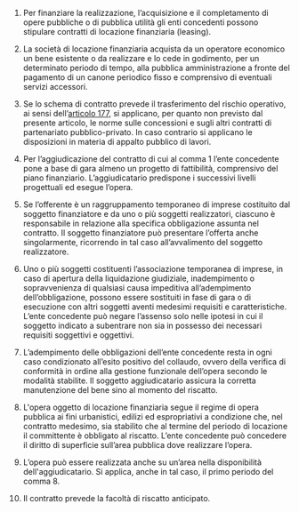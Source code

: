 1. Per finanziare la realizzazione, l’acquisizione e il completamento di opere pubbliche o di pubblica utilità gli enti concedenti possono stipulare contratti di locazione finanziaria (leasing). 

2. La società di locazione finanziaria acquista da un operatore economico un bene esistente o da realizzare e lo cede in godimento, per un determinato periodo di tempo, alla pubblica amministrazione a fronte del pagamento di un canone periodico fisso e comprensivo di eventuali servizi accessori.

3. Se lo schema di contratto prevede il trasferimento del rischio operativo, ai sensi dell’[articolo 177](/articolo-177/2), si applicano, per quanto non previsto dal presente articolo, le norme sulle concessioni e sugli altri contratti di partenariato pubblico-privato. In caso contrario si applicano le disposizioni in materia di appalto pubblico di lavori. 

4. Per l’aggiudicazione del contratto di cui al comma 1 l’ente concedente pone a base di gara almeno un progetto di fattibilità, comprensivo del piano finanziario. L’aggiudicatario predispone i successivi livelli progettuali ed esegue l’opera. 

5. Se l’offerente è un raggruppamento temporaneo di imprese costituito dal soggetto finanziatore e da uno o più soggetti realizzatori, ciascuno è responsabile in relazione alla specifica obbligazione assunta nel contratto. Il soggetto finanziatore può presentare l’offerta anche singolarmente, ricorrendo in tal caso all’avvalimento del soggetto realizzatore. 

6. Uno o più soggetti costituenti l’associazione temporanea di imprese, in caso di apertura della liquidazione giudiziale, inadempimento o sopravvenienza di qualsiasi causa impeditiva all’adempimento dell’obbligazione, possono essere sostituiti in fase di gara o di esecuzione con altri soggetti aventi medesimi requisiti e caratteristiche. L’ente concedente può negare l’assenso solo nelle ipotesi in cui il soggetto indicato a subentrare non sia in possesso dei necessari requisiti soggettivi e oggettivi. 

7. L’adempimento delle obbligazioni dell’ente concedente resta in ogni caso condizionato all’esito positivo del collaudo, ovvero della verifica di conformità in ordine alla gestione funzionale dell’opera secondo le modalità stabilite. Il soggetto aggiudicatario assicura la corretta manutenzione del bene sino al momento del riscatto. 

8. L'opera oggetto di locazione finanziaria segue il regime di opera pubblica ai fini urbanistici, edilizi ed espropriativi a condizione che, nel contratto medesimo, sia stabilito che al termine del periodo di locazione il committente è obbligato al riscatto. L’ente concedente può concedere il diritto di superficie sull’area pubblica dove realizzare l’opera. 

9. L’opera può essere realizzata anche su un’area nella disponibilità dell'aggiudicatario. Si applica, anche in tal caso, il primo periodo del comma 8. 

10. Il contratto prevede la facoltà di riscatto anticipato.
